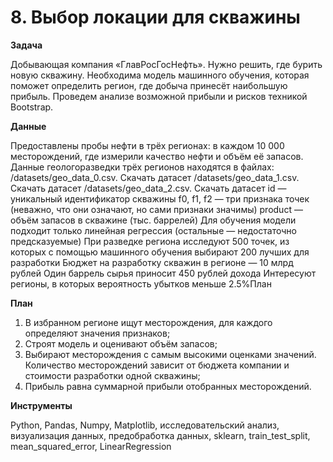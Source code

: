 # 8. Выбор локации для скважины

**Задача**

Добывающая компания «ГлавРосГосНефть». Нужно решить, где бурить новую скважину.
Необходима модель машинного обучения, которая поможет определить регион, где добыча принесёт наибольшую прибыль. Проведем анализе возможной прибыли и рисков техникой Bootstrap.

**Данные**

Предоставлены пробы нефти в трёх регионах: в каждом 10 000 месторождений, где измерили качество нефти и объём её запасов.
Данные геологоразведки трёх регионов находятся в файлах:
/datasets/geo_data_0.csv. Скачать датасет
/datasets/geo_data_1.csv. Скачать датасет
/datasets/geo_data_2.csv. Скачать датасет
id — уникальный идентификатор скважины
f0, f1, f2 — три признака точек (неважно, что они означают, но сами признаки значимы)
product — объём запасов в скважине (тыс. баррелей)
Для обучения модели подходит только линейная регрессия (остальные — недостаточно предсказуемые)
При разведке региона исследуют 500 точек, из которых с помощью машинного обучения выбирают 200 лучших для разработки
Бюджет на разработку скважин в регионе — 10 млрд рублей
Один баррель сырья приносит 450 рублей дохода
Интересуют регионы, в которых вероятность убытков меньше 2.5%План

**План**

1.	В избранном регионе ищут месторождения, для каждого определяют значения признаков;
2.	Строят модель и оценивают объём запасов;
3.	Выбирают месторождения с самым высокими оценками значений. Количество месторождений зависит от бюджета компании и стоимости разработки одной скважины;
4.	Прибыль равна суммарной прибыли отобранных месторождений.

**Инструменты**

Python, Pandas, Numpy, Matplotlib, исследовательский анализ, визуализация данных, предобработка данных, sklearn, train_test_split, mean_squared_error, LinearRegression